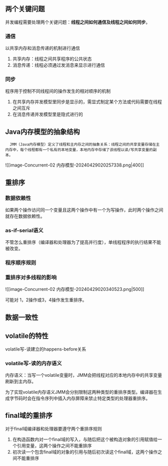 



## 两个关键问题

并发编程需要处理两个关键问题：**线程之间如何通信及线程之间如何同步**。


### **通信**

以共享内存和消息传递的机制进行通信

1. 共享内存：线程之间共享程序的公共状态
2. 消息传递：线程必须通过发消息来显示进行通信

### **同步**

程序用于控制不同线程间的操作发生的相对顺序的机制

1. 在共享内存并发模型里同步是显示的，需显式制定某个方法或代码需要在线程之间互斥
2. 在消息传递并发模型里是隐式进行的

## Java内存模型的抽象结构

```
  JMM（Java内存模型）定义了线程和主内存之间的抽象关系：线程之间的共享变量存储在主内存中，每个线程都有一个私有的本地变量，本地内存中存储了该线程以读/写共享变量的副本。
```



![[image-Concurrent-02 内存模型-20240429020257338.png|400]]



## 重排序

### 数据依赖性

如果两个操作访问同一个变量且这两个操作中有一个为写操作，此时两个操作之间就存在数据依赖性。

### as-if-serial语义

不管怎么重排序（编译器和处理器为了提高并行度），单线程程序的执行结果不能被改变。

### 程序顺序规则

### 重排序对多线程的影响

![[image-Concurrent-02 内存模型-20240429020340523.png|500]]

可能对 1，2操作或3，4操作发生重排序。

## 数据一致性

## volatile的特性

volatile写-读建立的happens-before关系

### **volatile写-读的内存语义**

内存语义：当写一个volatile变量时，JMM会把线程对应的本地内存中的共享变量刷新到主内存。

为了实现volatile内存语义JMM会分别限制这两种类型的重排序类型。编译器在生成字节码时会在指令序列中插入内存屏障来禁止特定类型的处理器重排序。

## final域的重排序

对于final域编译器和处理器要遵守两个重排序规则

1. 在构造函数内对一个final域的写入，与随后把这个被构造对象的引用赋值给一个引用变量，这两个操作之间不能重排序
2. 初次读一个包含final域的对象的引用与随后初次读这个final域，这两个操作之间不能重排序
